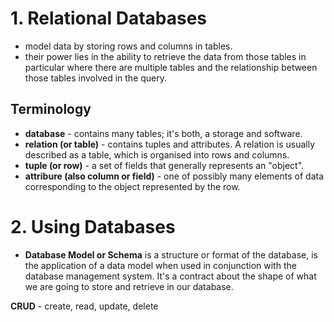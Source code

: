 # 1. Relational Databases
- model data by storing rows and columns in tables.
- their power lies in the ability to retrieve the data from those tables in particular where there are multiple tables and the relationship between those tables involved in the query.

## Terminology

- __database__ - contains many tables; it's both, a storage and software.
- __relation (or table)__ - contains tuples and attributes. A relation is usually described as a table, which is organised into rows and columns.
- __tuple (or row)__ - a set of fields that generally represents an "object".
- __attribure (also column or field)__ - one of possibly many elements of data corresponding to the object represented by the row. 

# 2. Using Databases
- __Database Model or Schema__ is a structure or format of the database, is the application of a data model when used in conjunction with the database management system. It's a contract about the shape of what we are going to store and retrieve in our database.

__CRUD__ - create, read, update, delete